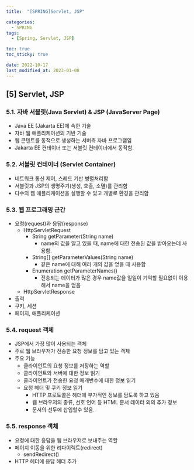 ```yaml
---
title:  "[SPRING]Servlet, JSP" 

categories:
  - SPRING
tags:
  - [Spring, Servlet, JSP]

toc: true
toc_sticky: true

date: 2022-10-17
last_modified_at: 2023-01-08
---
```

[5] Servlet, JSP
---
### 5.1. 자바 서블릿(Java Servlet) & JSP (JavaServer Page) 
- Java EE (Jakarta EE)에 속한 기술
- 자바 웹 애플리케이션의 기반 기술
- 웹 콘텐트를 동적으로 생성하는 서버측 자바 프로그램임
- Jakarta EE 컨테이너 또는 서블릿 컨테이너에서 동작함.

### 5.2. 서블릿 컨테이너 (Servlet Container) 
- 네트워크 통신 제어, 스레드 기반 병렬처리함 
- 서블릿과 JSP의 생명주기(생성, 호출, 소멸)를 관리함
- 다수의 웹 애플리케이션을 실행할 수 있고 개별로 환경을 관리함 

### 5.3. 웹 프로그래밍 근간
- 요청(request)과 응답(response)
  - HttpServletRequest
    - String getParameter(String name)
      - name의 값을 알고 있을 때, name에 대한 전송된 값을 받아오는데 사용함.
    - String[] getParameterValues(String name)
      - 같은 name에 대해 여러 개의 값을 얻을 때 사용함
    - Enumeration getParameterNames()
      - 전송되는 데이터가 많은 경우 name값을 일일이 기억할 필요없이
        이용해서 name을 얻음                     
  - HttpServletResponse
- 출력
- 쿠키, 세션
- 페이지, 애플리케이션 

### 5.4. request 객체 
- JSP에서 가장 많이 사용되는 객체 
- 주로 웹 브라우저가 전송한 요청 정보를 담고 있는 객체 
- 주요 기능
  - 클라이언트의 요청 정보를 저장하는 역할 
  - 클라이언트와 서버에 대한 정보 읽기 
  - 클라이언트가 전송한 요청 매개변수에 대한 정보 읽기 
  - 요청 헤더 및 쿠키 정보 읽기     
    - HTTP 프로토콜은 헤더에 부가적인 정보를 담도록 하고 있음
    - 웹 브라우저의 종류, 선호 언어 등 HTML 문서 데이터 외의 추가 정보
    - 문서의 선두에 삽입할수 있음.

### 5.5. response 객체 
- 요청에 대한 응답을 웹 브라우저로 보내주는 역할
- 페이지 이동을 위한 리다이렉트(redirect)
  - sendRedirect()
- HTTP 헤더에 응답 헤더 추가 